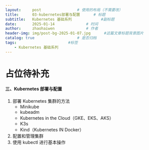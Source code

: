 ```yaml
---
layout:     post   				# 使用的布局（不需要改）
title:      03-kubernetes部署与配置 		# 标题 
subtitle:   Kubernetes 基础系列 			#副标题
date:       2025-01-14 				# 时间
author:     zhaohaiwen 				# 作者
header-img: img/post-bg-2025-01-07.jpg		#这篇文章标题背景图片
catalog: true 					# 是否归档
tags:						#标签
    - Kubernetes 基础系列
---
```

# 占位待补充

#### 三、Kubernetes 部署与配置

1. 部署 Kubernetes 集群的方法
   - Minikube
   - kubeadm
   - Kubernetes in the Cloud（GKE、EKS、AKS）
   - K3s
   - Kind（Kubernetes IN Docker）
2. 配置和管理集群
3. 使用 kubectl 进行基本操作
